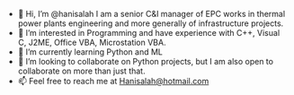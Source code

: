 - 👋 Hi, I’m @hanisalah I am a senior C&I manager of EPC works in thermal power plants engineering and more generally of infrastructure projects.
- 👀 I’m interested in Programming and have experience with C++, Visual C, J2ME, Office VBA, Microstation VBA.
- 🌱 I’m currently learning Python and ML
- 💞️ I’m looking to collaborate on Python projects, but I am also open to collaborate on more than just that.
- 📫 Feel free to reach me at Hanisalah@hotmail.com

<!---
hanisalah/hanisalah is a ✨ special ✨ repository because its `README.md` (this file) appears on your GitHub profile.
You can click the Preview link to take a look at your changes.
--->
